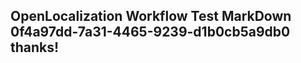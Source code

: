 <properties
ms.topic="hero-topic"
ms.test1="hero-topic"
ms.test2="test"/>

## OpenLocalization Workflow Test MarkDown 0f4a97dd-7a31-4465-9239-d1b0cb5a9db0 thanks!
